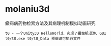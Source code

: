 molaniu3d
=========

癫痫病药物检索方法及其病理机制模拟动画研究

	t0 - 一个Unity3D HelloWorld，实现了摄像机漫游、GUI
	t0/t0.exe t0/t0_Data 预编译可执行文件

